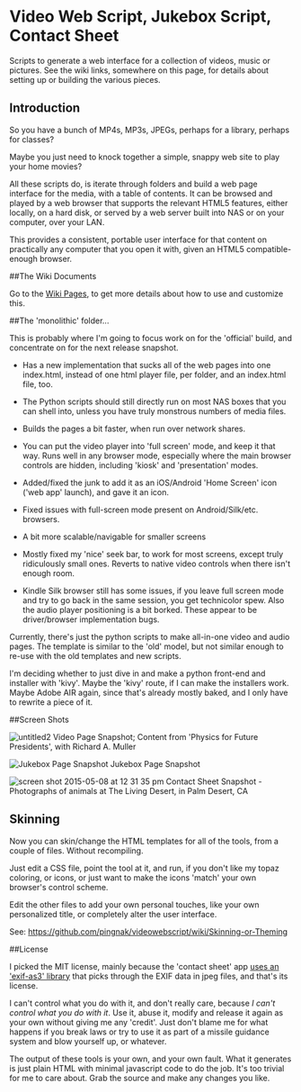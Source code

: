 # Video Web Script, Jukebox Script, Contact Sheet

Scripts to generate a web interface for a collection of videos, music or pictures.  See the wiki links, somewhere on this page, for details about setting up or building the various pieces.

## Introduction

So you have a bunch of MP4s, MP3s, JPEGs, perhaps for a library, perhaps for classes?  

Maybe you just need to knock together a simple, snappy web site to play your home movies?

All these scripts do, is iterate through folders and build a web page interface for the media, with a table of contents.  It can be browsed and played by a web browser that supports the relevant HTML5 features, either locally, on a hard disk, or served by a web server built into NAS or on your computer, over your LAN.

This provides a consistent, portable user interface for that content on practically any computer that you open it with, given an HTML5 compatible-enough browser.

##The Wiki Documents

Go to the [Wiki Pages](https://github.com/pingnak/videowebscript/wiki), to get more details about how to use and customize this.

##The 'monolithic' folder...

This is probably where I'm going to focus work on for the 'official' build, and concentrate on for the next release snapshot.

* Has a new implementation that sucks all of the web pages into one index.html, instead of one html player file, per folder, and an index.html file, too.

* The Python scripts should still directly run on most NAS boxes that you can shell into, unless you have truly monstrous numbers of media files.

* Builds the pages a bit faster, when run over network shares.

* You can put the video player into 'full screen' mode, and keep it that way.  Runs well in any browser mode, especially where the main browser controls are hidden, including 'kiosk' and 'presentation' modes.

* Added/fixed the junk to add it as an iOS/Android 'Home Screen' icon ('web app' launch), and gave it an icon.

* Fixed issues with full-screen mode present on Android/Silk/etc. browsers.  

* A bit more scalable/navigable for smaller screens

* Mostly fixed my 'nice' seek bar, to work for most screens, except truly ridiculously small ones.  Reverts to native video controls when there isn't enough room.

* Kindle Silk browser still has some issues, if you leave full screen mode and try to go back in the same session, you get technicolor spew.  Also the audio player positioning is a bit borked.  These appear to be driver/browser implementation bugs.

Currently, there's just the python scripts to make all-in-one video and audio pages.  The template is similar to the 'old' model, but not similar enough to re-use with the old templates and new scripts.

I'm deciding whether to just dive in and make a python front-end and installer with 'kivy'.  Maybe the 'kivy' route, if I can make the installers work.  Maybe Adobe AIR again, since that's already mostly baked, and I only have to rewrite a piece of it.

##Screen Shots

![untitled2](https://cloud.githubusercontent.com/assets/6754243/7664509/65f2298e-fb40-11e4-8c2b-51a971fea035.jpg)
Video Page Snapshot; Content from 'Physics for Future Presidents', with Richard A. Muller

![Jukebox Page Snapshot](https://cloud.githubusercontent.com/assets/6754243/7543869/e85ec2c0-f57c-11e4-96f9-706c0805d161.png)
Jukebox Page Snapshot

![screen shot 2015-05-08 at 12 31 35 pm](https://cloud.githubusercontent.com/assets/6754243/7544019/3d71af24-f57e-11e4-93b7-4c28895d9cf7.png)
Contact Sheet Snapshot - Photographs of animals at The Living Desert, in Palm Desert, CA

## Skinning

Now you can skin/change the HTML templates for all of the tools, from a couple of files.  Without recompiling.  

Just edit a CSS file, point the tool at it, and run, if you don't like my topaz coloring, or icons, or just want to make the icons 'match' your own browser's control scheme.

Edit the other files to add your own personal touches, like your own personalized title, or completely alter the user interface.

See: https://github.com/pingnak/videowebscript/wiki/Skinning-or-Theming

##License

I picked the MIT license, mainly because the 'contact sheet' app [uses an 'exif-as3' library](https://github.com/bashi/exif-as3) that picks through the EXIF data in jpeg files, and that's its license.

I can't control what you do with it, and don't really care, because _I can't control what you do with it_.  Use it, abuse it, modify and release it again as your own without giving me any 'credit'.  Just don't blame me for what happens if you break laws or try to use it as part of a missile guidance system and blow yourself up, or whatever.

The output of these tools is your own, and your own fault.  What it generates is just plain HTML with minimal javascript code to do the job.  It's too trivial for me to care about.  Grab the source and make any changes you like.


